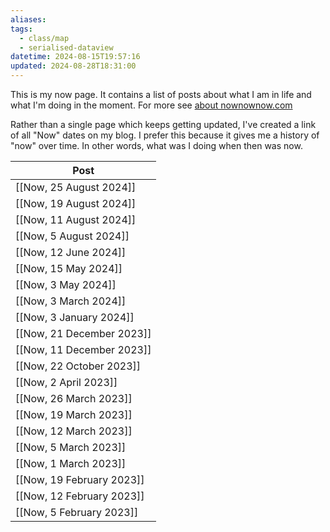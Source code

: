 ```yaml
---
aliases: 
tags:
  - class/map
  - serialised-dataview
datetime: 2024-08-15T19:57:16
updated: 2024-08-28T18:31:00
---
```

This is my now page. It contains a list of posts about what I am in life and what I'm doing in the moment. For more see [about nownownow.com](https://nownownow.com/about)

Rather than a single page which keeps getting updated, I've created a link of all "Now" dates on my blog. I prefer this because it gives me a history of "now" over time. In other words, what was I doing when then was now.

<!-- QueryToSerialize: table without id file.link as Post from #class/now  sort datetime desc -->
<!-- SerializedQuery: table without id file.link as Post from #class/now  sort datetime desc -->

| Post                                                                    |
| ----------------------------------------------------------------------- |
| [[Now, 25 August 2024]]     |
| [[Now, 19 August 2024]]     |
| [[Now, 11 August 2024]]     |
| [[Now, 5 August 2024]]       |
| [[Now, 12 June 2024]]         |
| [[Now, 15 May 2024]]           |
| [[Now, 3 May 2024]]             |
| [[Now, 3 March 2024]]         |
| [[Now, 3 January 2024]]     |
| [[Now, 21 December 2023]] |
| [[Now, 11 December 2023]] |
| [[Now, 22 October 2023]]   |
| [[Now, 2 April 2023]]         |
| [[Now, 26 March 2023]]       |
| [[Now, 19 March 2023]]       |
| [[Now, 12 March 2023]]       |
| [[Now, 5 March 2023]]         |
| [[Now, 1 March 2023]]         |
| [[Now, 19 February 2023]] |
| [[Now, 12 February 2023]] |
| [[Now, 5 February 2023]]   |
<!-- SerializedQuery END -->
